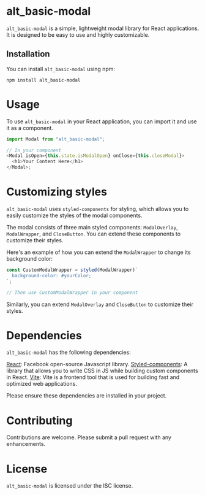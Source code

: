 # alt_basic-modal

`alt_basic-modal` is a simple, lightweight modal library for React applications. It is designed to be easy to use and highly customizable.

## Installation

You can install `alt_basic-modal` using npm:

```
npm install alt_basic-modal
```

# Usage

To use `alt_basic-modal` in your React application, you can import it and use it as a component.

```javascript
import Modal from "alt_basic-modal";

// In your component
<Modal isOpen={this.state.isModalOpen} onClose={this.closeModal}>
  <h1>Your Content Here</h1>
</Modal>;
```

# Customizing styles

`alt_basic-modal` uses `styled-components` for styling, which allows you to easily customize the styles of the modal components.

The modal consists of three main styled components: `ModalOverlay`, `ModalWrapper`, and `CloseButton`. You can extend these components to customize their styles.

Here's an example of how you can extend the `ModalWrapper` to change its background color:

```javascript
const CustomModalWrapper = styled(ModalWrapper)`
  background-color: #yourColor;
`;

// Then use CustomModalWrapper in your component
```

Similarly, you can extend `ModalOverlay` and `CloseButton` to customize their styles.

# Dependencies

`alt_basic-modal` has the following dependencies:

[React](https://react.dev/): Facebook open-source Javascript library.
[Styled-components](https://styled-components.com/): A library that allows you to write CSS in JS while building custom components in React.
[Vite](https://vitejs.dev/): Vite is a frontend tool that is used for building fast and optimized web applications.

Please ensure these dependencies are installed in your project.

# Contributing

Contributions are welcome. Please submit a pull request with any enhancements.

# License

`alt_basic-modal` is licensed under the ISC license.
